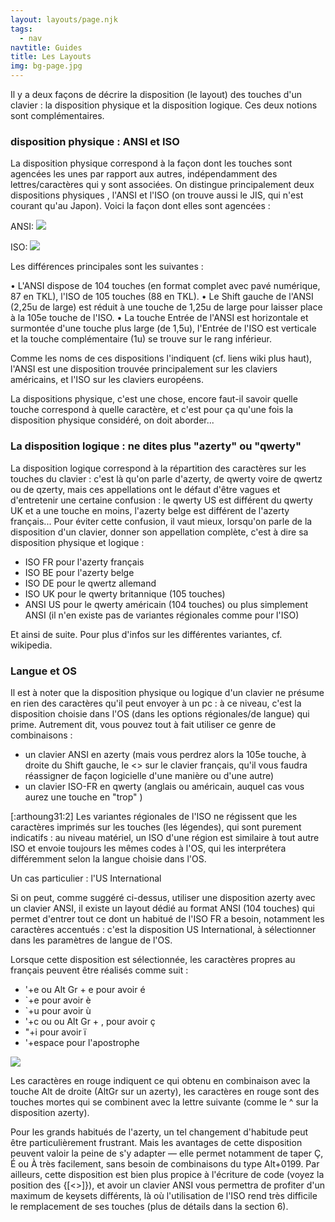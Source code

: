 ```yaml
---
layout: layouts/page.njk
tags:
  - nav
navtitle: Guides
title: Les Layouts
img: bg-page.jpg
---
```


Il y a deux façons de décrire la disposition (le layout) des touches d'un clavier : la disposition physique et la disposition logique. Ces deux notions sont complémentaires.

### disposition physique : ANSI et ISO

La disposition physique correspond à la façon dont les touches sont agencées les unes par rapport aux autres, indépendamment des lettres/caractères qui y sont associées. On distingue principalement deux dispositions physiques , l'ANSI et l'ISO (on trouve aussi le JIS, qui n'est courant qu'au Japon). Voici la façon dont elles sont agencées :

ANSI:
![](https://i.imgur.com/LaUkKb8.png)

ISO:
![](https://i.imgur.com/gt8hFCS.png)

Les différences principales sont les suivantes :

• L'ANSI dispose de 104 touches (en format complet avec pavé numérique, 87 en TKL), l'ISO de 105 touches (88 en TKL).
• Le Shift gauche de l'ANSI (2,25u de large) est réduit à une touche de 1,25u de large pour laisser place à la 105e touche de l'ISO.
• La touche Entrée de l'ANSI est horizontale et surmontée d'une touche plus large (de 1,5u), l'Entrée de l'ISO est verticale et la touche complémentaire (1u) se trouve sur le rang inférieur.

Comme les noms de ces dispositions l'indiquent (cf. liens wiki plus haut), l'ANSI est une disposition trouvée principalement sur les claviers américains, et l'ISO sur les claviers européens.

La dispositions physique, c'est une chose, encore faut-il savoir quelle touche correspond à quelle caractère, et c'est pour ça qu'une fois la disposition physique considéré, on doit aborder...

### La disposition logique : ne dites plus "azerty" ou "qwerty"

La disposition logique correspond à la répartition des caractères sur les touches du clavier : c'est là qu'on parle d'azerty, de qwerty voire de qwertz ou de qzerty, mais ces appellations ont le défaut d'être vagues et d'entretenir une certaine confusion : le qwerty US est différent du qwerty UK et a une touche en moins, l'azerty belge est différent de l'azerty français... Pour éviter cette confusion, il vaut mieux, lorsqu'on parle de la disposition d'un clavier, donner son appellation complète, c'est à dire sa disposition physique et logique :

- ISO FR pour l'azerty français
- ISO BE pour l'azerty belge
- ISO DE pour le qwertz allemand
- ISO UK pour le qwerty britannique (105 touches)
- ANSI US pour le qwerty américain (104 touches) ou plus simplement ANSI (il n'en existe pas de variantes régionales comme pour l'ISO)

Et ainsi de suite. Pour plus d'infos sur les différentes variantes, cf. wikipedia.

### Langue et OS

Il est à noter que la disposition physique ou logique d'un clavier ne présume en rien des caractères qu'il peut envoyer à un pc : à ce niveau, c'est la disposition choisie dans l'OS (dans les options régionales/de langue) qui prime. Autrement dit, vous pouvez tout à fait utiliser ce genre de combinaisons :

- un clavier ANSI en azerty (mais vous perdrez alors la 105e touche, à droite du Shift gauche, le <> sur le clavier français, qu'il vous faudra réassigner de façon logicielle d'une manière ou d'une autre)
- un clavier ISO-FR en qwerty (anglais ou américain, auquel cas vous aurez une touche en "trop" )

[:arthoung31:2] Les variantes régionales de l'ISO ne régissent que les caractères imprimés sur les touches (les légendes), qui sont purement indicatifs : au niveau matériel, un ISO d'une région est similaire à tout autre ISO et envoie toujours les mêmes codes à l'OS, qui les interprétera différemment selon la langue choisie dans l'OS.

Un cas particulier : l'US International

Si on peut, comme suggéré ci-dessus, utiliser une disposition azerty avec un clavier ANSI, il existe un layout dédié au format ANSI (104 touches) qui permet d'entrer tout ce dont un habitué de l'ISO FR a besoin, notamment les caractères accentués : c'est la disposition US International, à sélectionner dans les paramètres de langue de l'OS.

Lorsque cette disposition est sélectionnée, les caractères propres au français peuvent être réalisés comme suit :

- '+e ou Alt Gr + e pour avoir é
- `+e pour avoir è
- `+u pour avoir ù
- '+c ou ou Alt Gr + , pour avoir ç
- "+i pour avoir ï
- '+espace pour l'apostrophe

![](https://reho.st/preview/self/66a1be423e6a260ab708a515fbcc95f06c3b1af5.png)

Les caractères en rouge indiquent ce qui obtenu en combinaison avec la touche Alt de droite (AltGr sur un azerty), les caractères en rouge sont des touches mortes qui se combinent avec la lettre suivante (comme le ^ sur la disposition azerty).

Pour les grands habitués de l'azerty, un tel changement d'habitude peut être particulièrement frustrant. Mais les avantages de cette disposition peuvent valoir la peine de s'y adapter — elle permet notamment de taper Ç, É ou À très facilement, sans besoin de combinaisons du type Alt+0199. Par ailleurs, cette disposition est bien plus propice à l'écriture de code (voyez la position des {[<>]}), et avoir un clavier ANSI vous permettra de profiter d'un maximum de keysets différents, là où l'utilisation de l'ISO rend très difficile le remplacement de ses touches (plus de détails dans la section 6).

